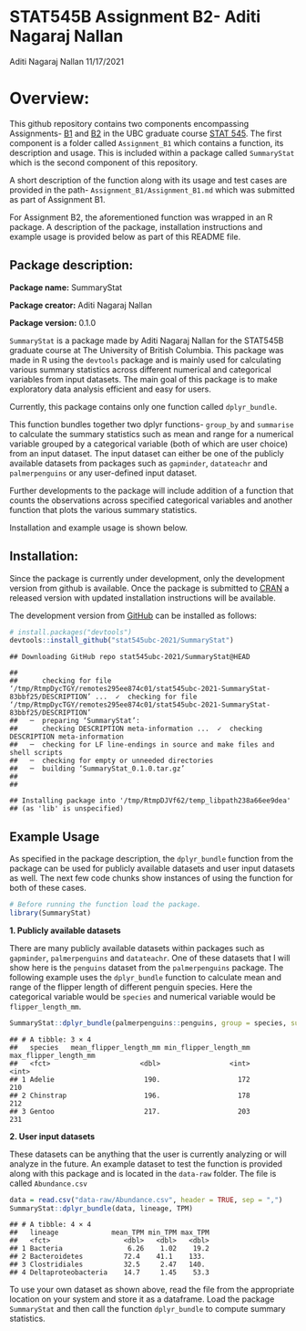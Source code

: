 STAT545B Assignment B2- Aditi Nagaraj Nallan
================
Aditi Nagaraj Nallan
11/17/2021

# Overview:

This github repository contains two components encompassing Assignments-
[B1](https://stat545.stat.ubc.ca/assignments/assignment-b1/) and
[B2](https://stat545.stat.ubc.ca/assignments/assignment-b2/) in the UBC
graduate course [STAT 545](https://stat545.stat.ubc.ca/). The first
component is a folder called `Assignment_B1` which contains a function,
its description and usage. This is included within a package called
`SummaryStat` which is the second component of this repository.

A short description of the function along with its usage and test cases
are provided in the path- `Assignment_B1/Assignment_B1.md` which was
submitted as part of Assignment B1.

For Assignment B2, the aforementioned function was wrapped in an R
package. A description of the package, installation instructions and
example usage is provided below as part of this README file.

## Package description:

**Package name:** SummaryStat

**Package creator:** Aditi Nagaraj Nallan

**Package version:** 0.1.0

`SummaryStat` is a package made by Aditi Nagaraj Nallan for the STAT545B
graduate course at The University of British Columbia. This package was
made in R using the `devtools` package and is mainly used for
calculating various summary statistics across different numerical and
categorical variables from input datasets. The main goal of this package
is to make exploratory data analysis efficient and easy for users.

Currently, this package contains only one function called
`dplyr_bundle`.

This function bundles together two dplyr functions- `group_by` and
`summarise` to calculate the summary statistics such as mean and range
for a numerical variable grouped by a categorical variable (both of
which are user choice) from an input dataset. The input dataset can
either be one of the publicly available datasets from packages such as
`gapminder`, `datateachr` and `palmerpenguins` or any user-defined input
dataset.

Further developments to the package will include addition of a function
that counts the observations across specified categorical variables and
another function that plots the various summary statistics.

Installation and example usage is shown below.

## Installation:

Since the package is currently under development, only the development
version from github is available. Once the package is submitted to
[CRAN](https://CRAN.R-project.org) a released version with updated
installation instructions will be available.

The development version from [GitHub](https://github.com/) can be
installed as follows:

``` r
# install.packages("devtools")
devtools::install_github("stat545ubc-2021/SummaryStat")
```

    ## Downloading GitHub repo stat545ubc-2021/SummaryStat@HEAD

    ## 
    ##      checking for file ‘/tmp/RtmpDycTGY/remotes295ee874c01/stat545ubc-2021-SummaryStat-83bbf25/DESCRIPTION’ ...  ✓  checking for file ‘/tmp/RtmpDycTGY/remotes295ee874c01/stat545ubc-2021-SummaryStat-83bbf25/DESCRIPTION’
    ##   ─  preparing ‘SummaryStat’:
    ##      checking DESCRIPTION meta-information ...  ✓  checking DESCRIPTION meta-information
    ##   ─  checking for LF line-endings in source and make files and shell scripts
    ##   ─  checking for empty or unneeded directories
    ##   ─  building ‘SummaryStat_0.1.0.tar.gz’
    ##      
    ## 

    ## Installing package into '/tmp/RtmpDJVf62/temp_libpath238a66ee9dea'
    ## (as 'lib' is unspecified)

## Example Usage

As specified in the package description, the `dplyr_bundle` function
from the package can be used for publicly available datasets and user
input datasets as well. The next few code chunks show instances of using
the function for both of these cases.

``` r
# Before running the function load the package.
library(SummaryStat)
```

**1. Publicly available datasets**

There are many publicly available datasets within packages such as
`gapminder`, `palmerpenguins` and `datateachr`. One of these datasets
that I will show here is the `penguins` dataset from the
`palmerpenguins` package. The following example uses the `dplyr_bundle`
function to calculate mean and range of the flipper length of different
penguin species. Here the categorical variable would be `species` and
numerical variable would be `flipper_length_mm`.

``` r
SummaryStat::dplyr_bundle(palmerpenguins::penguins, group = species, summary = flipper_length_mm)
```

    ## # A tibble: 3 × 4
    ##   species   mean_flipper_length_mm min_flipper_length_mm max_flipper_length_mm
    ##   <fct>                      <dbl>                 <int>                 <int>
    ## 1 Adelie                      190.                   172                   210
    ## 2 Chinstrap                   196.                   178                   212
    ## 3 Gentoo                      217.                   203                   231

**2. User input datasets**

These datasets can be anything that the user is currently analyzing or
will analyze in the future. An example dataset to test the function is
provided along with this package and is located in the `data-raw`
folder. The file is called `Abundance.csv`

``` r
data = read.csv("data-raw/Abundance.csv", header = TRUE, sep = ",")
SummaryStat::dplyr_bundle(data, lineage, TPM)
```

    ## # A tibble: 4 × 4
    ##   lineage             mean_TPM min_TPM max_TPM
    ##   <fct>                  <dbl>   <dbl>   <dbl>
    ## 1 Bacteria                6.26    1.02    19.2
    ## 2 Bacteroidetes          72.4    41.1    133. 
    ## 3 Clostridiales          32.5     2.47   140. 
    ## 4 Deltaproteobacteria    14.7     1.45    53.3

To use your own dataset as shown above, read the file from the
appropriate location on your system and store it as a dataframe. Load
the package `SummaryStat` and then call the function `dplyr_bundle` to
compute summary statistics.
